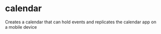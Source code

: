 # calendar
Creates a calendar that can hold events and replicates the calendar app on a mobile device
